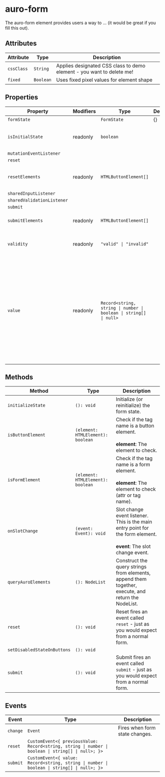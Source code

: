 # auro-form

The auro-form element provides users a way to ... (it would be great if you fill this out).

## Attributes

| Attribute  | Type      | Description                                      |
|------------|-----------|--------------------------------------------------|
| `cssClass` | `String`  | Applies designated CSS class to demo element - you want to delete me! |
| `fixed`    | `Boolean` | Uses fixed pixel values for element shape        |

## Properties

| Property                   | Modifiers | Type                                             | Default | Description                                      |
|----------------------------|-----------|--------------------------------------------------|---------|--------------------------------------------------|
| `formState`                |           | `FormState`                                      | {}      |                                                  |
| `isInitialState`           | readonly  | `boolean`                                        |         | Mostly internal way to determine if a form is in the initial state. |
| `mutationEventListener`    |           |                                                  |         |                                                  |
| `reset`                    |           |                                                  |         |                                                  |
| `resetElements`            | readonly  | `HTMLButtonElement[]`                            |         | Returns a collection of elements that will reset the form. |
| `sharedInputListener`      |           |                                                  |         |                                                  |
| `sharedValidationListener` |           |                                                  |         |                                                  |
| `submit`                   |           |                                                  |         |                                                  |
| `submitElements`           | readonly  | `HTMLButtonElement[]`                            |         | Getter for internal _submitElements.             |
| `validity`                 | readonly  | `"valid" \| "invalid"`                           |         | Current validity state of the form, based on form element events. |
| `value`                    | readonly  | `Record<string, string \| number \| boolean \| string[] \| null>` |         | Reduce the form value into a key-value pair.<br /><br />NOTE: form keys use `name` first, and `id` second if `name` is not available.<br />This follows standard HTML5 form behavior - submission uses `name` by default when creating<br />the FormData object. |

## Methods

| Method                      | Type                              | Description                                      |
|-----------------------------|-----------------------------------|--------------------------------------------------|
| `initializeState`           | `(): void`                        | Initialize (or reinitialize) the form state.     |
| `isButtonElement`           | `(element: HTMLElement): boolean` | Check if the tag name is a button element.<br /><br />**element**: The element to check. |
| `isFormElement`             | `(element: HTMLElement): boolean` | Check if the tag name is a form element.<br /><br />**element**: The element to check (attr or tag name). |
| `onSlotChange`              | `(event: Event): void`            | Slot change event listener. This is the main entry point for the form element.<br /><br />**event**: The slot change event. |
| `queryAuroElements`         | `(): NodeList`                    | Construct the query strings from elements, append them together, execute, and return the NodeList. |
| `reset`                     | `(): void`                        | Reset fires an event called `reset` - just as you would expect from a normal form. |
| `setDisabledStateOnButtons` | `(): void`                        |                                                  |
| `submit`                    | `(): void`                        | Submit fires an event called `submit` - just as you would expect from a normal form. |

## Events

| Event    | Type                                             | Description                    |
|----------|--------------------------------------------------|--------------------------------|
| `change` | `Event`                                          | Fires when form state changes. |
| `reset`  | `CustomEvent<{ previousValue: Record<string, string \| number \| boolean \| string[] \| null>; }>` |                                |
| `submit` | `CustomEvent<{ value: Record<string, string \| number \| boolean \| string[] \| null>; }>` |                                |
